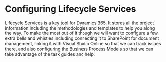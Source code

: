 ﻿# Configuring Lifecycle Services
Lifecycle Services is a key tool for Dynamics 365.  It stores all the project information including the methodologies and templates to help you along the way.To make the most out of it though we will want to configure a few extra bells and whistles including connecting it to SharePoint for document management, linking it with Visual Studio Online so that we can track issues there, and also configuring the Business Process Models so that we can take advantage of the task guides and help.

